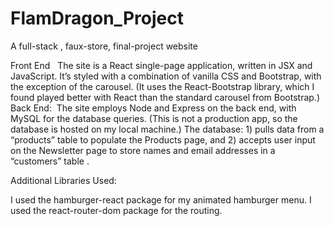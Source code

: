 # FlamDragon_Project
A full-stack , faux-store, final-project website

Front End  
The site is a React single-page application, written in JSX and JavaScript. It’s styled with a combination of vanilla CSS and Bootstrap, with the exception of the carousel. (It uses the React-Bootstrap library, which I found played better with React than the standard carousel from Bootstrap.)  Back End:  The site employs Node and Express on the back end, with MySQL for the database queries. (This is not a production app, so the database is hosted on my local machine.) The database: 1) pulls data from a “products” table to populate the Products page, and 2) accepts user input on the Newsletter page to store names and email addresses in a “customers” table .

Additional Libraries Used:

I used the hamburger-react package for my animated hamburger menu. I used the react-router-dom package for the routing.

